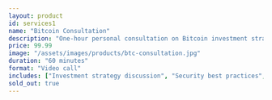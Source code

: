 ```yaml
---
layout: product
id: services1
name: "Bitcoin Consultation"
description: "One-hour personal consultation on Bitcoin investment strategies"
price: 99.99
image: "/assets/images/products/btc-consultation.jpg"
duration: "60 minutes"
format: "Video call"
includes: ["Investment strategy discussion", "Security best practices", "Q&A session"]
sold_out: true
---
```

